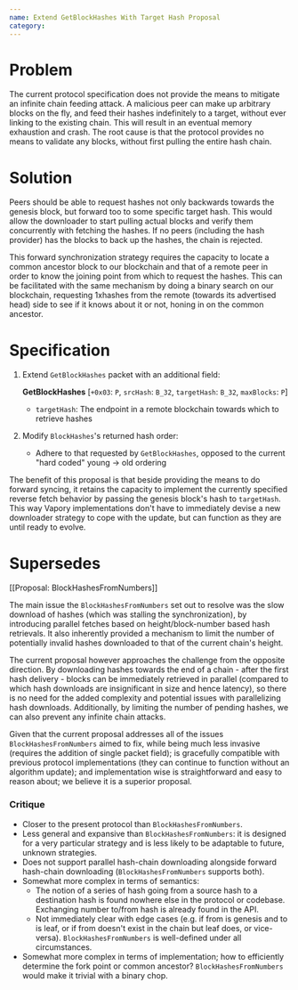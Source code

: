 ```yaml
---
name: Extend GetBlockHashes With Target Hash Proposal
category: 
---
```


# Problem

The current protocol specification does not provide the means to mitigate an infinite chain feeding attack. A malicious peer can make up arbitrary blocks on the fly, and feed their hashes indefinitely to a target, without ever linking to the existing chain. This will result in an eventual memory exhaustion and crash. The root cause is that the protocol provides no means to validate any blocks, without first pulling the entire hash chain.

# Solution

Peers should be able to request hashes not only backwards towards the genesis block, but forward too to some specific target hash. This would allow the downloader to start pulling actual blocks and verify them concurrently with fetching the hashes. If no peers (including the hash provider) has the blocks to back up the hashes, the chain is rejected.

This forward synchronization strategy requires the capacity to locate a common ancestor block to our blockchain and that of a remote peer in order to know the joining point from which to request the hashes. This can be facilitated with the same mechanism by doing a binary search on our blockchain, requesting 1xhashes from the remote (towards its advertised head) side to see if it knows about it or not, honing in on the common ancestor.

# Specification

1.  Extend `GetBlockHashes` packet with an additional field:

    **GetBlockHashes** [`+0x03`: `P`, `srcHash`: `B_32`, `targetHash`: `B_32`, `maxBlocks`: `P`] 
       * `targetHash`: The endpoint in a remote blockchain towards which to retrieve hashes

2.  Modify `BlockHashes`'s returned hash order:

    * Adhere to that requested by `GetBlockHashes`, opposed to the current "hard coded" young -> old ordering

The benefit of this proposal is that beside providing the means to do forward syncing, it retains the capacity to implement the currently specified reverse fetch behavior by passing the genesis block's hash to `targetHash`. This way Vapory implementations don't have to immediately devise a new downloader strategy to cope with the update, but can function as they are until ready to evolve.

# Supersedes

[[Proposal: BlockHashesFromNumbers]]

The main issue the `BlockHashesFromNumbers` set out to resolve was the slow download of hashes (which was stalling the synchronization), by introducing parallel fetches based on height/block-number based hash retrievals. It also inherently provided a mechanism to limit the number of potentially invalid hashes downloaded to that of the current chain's height.

The current proposal however approaches the challenge from the opposite direction. By downloading hashes towards the end of a chain - after the first hash delivery - blocks can be immediately retrieved in parallel (compared to which hash downloads are insignificant in size and hence latency), so there is no need for the added complexity and potential issues with parallelizing hash downloads. Additionally, by limiting the number of pending hashes, we can also prevent any infinite chain attacks.

Given that the current proposal addresses all of the issues `BlockHashesFromNumbers` aimed to fix, while being much less invasive (requires the addition of single packet field); is gracefully compatible with previous protocol implementations (they can continue to function without an algorithm update); and implementation wise is straightforward and easy to reason about; we believe it is a superior proposal.

### Critique

- Closer to the present protocol than `BlockHashesFromNumbers`.
- Less general and expansive than `BlockHashesFromNumbers`: it is designed for a very particular strategy and is less likely to be adaptable to future, unknown strategies.
- Does not support parallel hash-chain downloading alongside forward hash-chain downloading (`BlockHashesFromNumbers` supports both).
- Somewhat more complex in terms of semantics:
  - The notion of a series of hash going from a source hash to a destination hash is found nowhere else in the protocol or codebase. Exchanging number to/from hash is already found in the API.
  - Not immediately clear with edge cases (e.g. if from is genesis and to is leaf, or if from doesn't exist in the chain but leaf does, or vice-versa). `BlockHashesFromNumbers` is well-defined under all circumstances.
- Somewhat more complex in terms of implementation; how to efficiently determine the fork point or common ancestor? `BlockHashesFromNumbers` would make it trivial with a binary chop.
